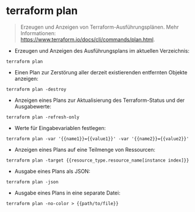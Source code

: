 # terraform plan

> Erzeugen und Anzeigen von Terraform-Ausführungsplänen.
> Mehr Informationen: <https://www.terraform.io/docs/cli/commands/plan.html>.

- Erzeugen und Anzeigen des Ausführungsplans im aktuellen Verzeichnis:

`terraform plan`

- Einen Plan zur Zerstörung aller derzeit existierenden entfernten Objekte anzeigen:

`terraform plan -destroy`

- Anzeigen eines Plans zur Aktualisierung des Terraform-Status und der Ausgabewerte:

`terraform plan -refresh-only`

- Werte für Eingabevariablen festlegen:

`terraform plan -var '{{name1}}={{value1}}' -var '{{name2}}={{value2}}'`

- Anzeigen eines Plans auf eine Teilmenge von Ressourcen:

`terraform plan -target {{resource_type.resource_name[instance index]}}`

- Ausgabe eines Plans als JSON:

`terraform plan -json`

- Ausgabe eines Plans in eine separate Datei:

`terraform plan -no-color > {{path/to/file}}`
